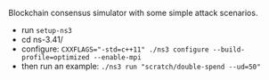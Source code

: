 Blockchain consensus simulator with some simple attack scenarios.

* run `setup-ns3`
* cd ns-3.41/
* configure: `CXXFLAGS="-std=c++11" ./ns3 configure --build-profile=optimized --enable-mpi`
* then run an example: `./ns3 run "scratch/double-spend --ud=50"`
